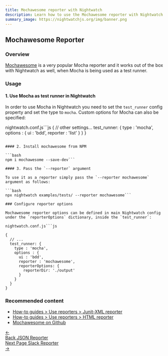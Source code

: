 ```yaml
---
title: Mochawesome reporter with Nightwatch
description: Learn how to use the Mochawesome reporter with Nightwatch
summary_image: https://nightwatchjs.org/img/banner.png
---
```


## Mochawesome Reporter

### Overview

[Mochawesome](https://github.com/adamgruber/mochawesome) is a very popular Mocha reporter and it works out of the box with Nightwatch as well, when Mocha is being used as a test runner.

### Usage

#### 1. Use Mocha as test runner in Nightwatch

In order to use Mocha in Nightwatch you need to set the `test_runner` config property and set the type to `mocha`. Custom options for Mocha can also be specified:

nightwatch.conf.js```js
{
  // other settings...
  test_runner: {
    type : 'mocha',
    options : {
      ui : 'bdd',
      reporter : 'list'
    }
  }
}

```

#### 2. Install mochawesome from NPM

```bash
npm i mochawesome --save-dev```

#### 3. Pass the `--reporter` argument

To use it as a reporter simply pass the `--reporter mochawesome` argument as follows:

```bash
npx nightwatch examples/tests/ --reporter mochawesome```

### Configure reporter options

Mochawesome reporter options can be defined in main Nightwatch config under the `reporterOptions` dictionary, inside the `test_runner`:

nightwatch.conf.js```js

{
  // ...
  test_runner: {
    type : 'mocha',
    options : {
      ui : 'bdd',
      reporter : 'mochawesome',
      reporterOptions: {
        reporterDir: './output'
      }
    }
  }
}
```

### Recommended content

- [How-to guides > Use reporters > Junit-XML reporter](https://nightwatchjs.org/guide/reporters/use-junit-reporter.html)
- [How-to guides > Use reporters > HTML reporter](https://nightwatchjs.org/guide/reporters/use-html-reporter.html)
- [Mochawesome on Github](https://github.com/adamgruber/mochawesome)

<div class="doc-pagination pt-40">
  <div class="previous">
    <a href="/guide/reporters/use-json-reporter.html">
      <span>←</span>
        <div class="d-flex flex-column">
          <span class="smallT">Back</span>
          <span class="bigT">JSON Reporter</span>
        </div>
    </a>
  </div>
  <div class="next">
    <a href="/guide/reporters/use-slack-reporter.html">
        <div class="d-flex flex-column">
          <span class="smallT">Next Page</span>
          <span class="bigT">Slack Reporter</span>
        </div>
        <span>→</span>
    </a>
  </div>
</div>
